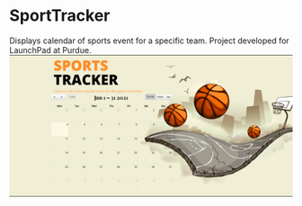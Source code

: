 # SportTracker
Displays calendar of sports event for a specific team. Project developed for LaunchPad at Purdue.
![Screenshot](sportstracker.png)
